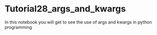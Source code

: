 # Tutorial28_args_and_kwargs
In this notebook you will get to see the use of args and kwargs in python programming
